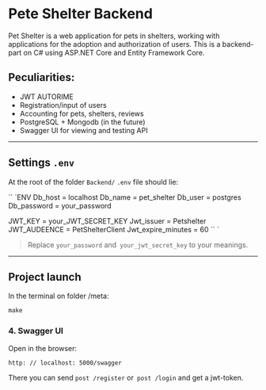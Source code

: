 # Pete Shelter Backend

Pet Shelter is a web application for pets in shelters, working with applications for the adoption and authorization of users. This is a backend-part on C# using ASP.NET Core and Entity Framework Core.

## Peculiarities:

* JWT AUTORIME
* Registration/input of users
* Accounting for pets, shelters, reviews
* PostgreSQL + Mongodb (in the future)
* Swagger UI for viewing and testing API

---

## Settings `.env`

At the root of the folder `Backend/` `.env` file should lie:

`` `ENV
Db_host = localhost
Db_name = pet_shelter
Db_user = postgres
Db_password = your_password

JWT_KEY = your_JWT_SECRET_KEY
Jwt_issuer = Petshelter
JWT_AUDEENCE = PetShelterClient
Jwt_expire_minutes = 60
`` `

> Replace `your_password` and` your_jwt_secret_key` to your meanings.

---

## Project launch

In the terminal on folder /meta:

```Makefile
make
```

### 4. Swagger UI

Open in the browser:

```
http: // localhost: 5000/swagger
```

There you can send `post /register` or` post /login` and get a jwt-token.
